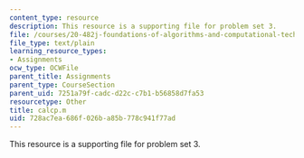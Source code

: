 ```yaml
---
content_type: resource
description: This resource is a supporting file for problem set 3.
file: /courses/20-482j-foundations-of-algorithms-and-computational-techniques-in-systems-biology-spring-2006/728ac7ea686f026ba85b778c941f77ad_calcp.m
file_type: text/plain
learning_resource_types:
- Assignments
ocw_type: OCWFile
parent_title: Assignments
parent_type: CourseSection
parent_uid: 7251a79f-cadc-d22c-c7b1-b56858d7fa53
resourcetype: Other
title: calcp.m
uid: 728ac7ea-686f-026b-a85b-778c941f77ad
---
```

This resource is a supporting file for problem set 3.

